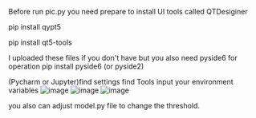 Before run pic.py you need prepare to install UI tools called QTDesiginer

pip install qypt5

pip install qt5-tools

I uploaded these files if you don't have but  you also need pyside6 for operation
pip install pyside6 (or pyside2)



(Pycharm or Jupyter)find settings find Tools input your environment variables
![image](https://github.com/programmerhou/Anime-Tranformer/assets/118921639/f0cb8600-e50c-4ccc-b059-781c47cfba4b)
![image](https://github.com/programmerhou/Anime-Tranformer/assets/118921639/85381665-7426-4165-bc52-e234684a8df5)
![image](https://github.com/programmerhou/Anime-Tranformer/assets/118921639/d0b8dddd-1821-4e38-a505-7584cf25d7c6)

you also can adjust model.py file to change the threshold.
